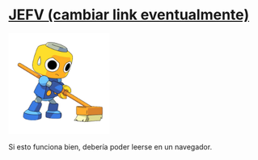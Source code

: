 # [JEFV (cambiar link eventualmente)](https://github.com/HugoBlox/theme-blog)

<img src="./.github/servbot.png" width="200" height="200">

Si esto funciona bien, debería poder leerse en un navegador.
